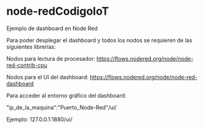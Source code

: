 # node-redCodigoIoT
Ejemplo de dashboard en Node Red

Para poder desplegar el dashboard y todos los nodos se requieren de las siguientes librerías:

Nodos para lectura de procesador:
https://flows.nodered.org/node/node-red-contrib-cpu

Nodos para el UI del dashboard:
https://flows.nodered.org/node/node-red-dashboard

Para acceder al entorno gráfico del dashboard:

"ip_de_la_maquina":"Puerto_Node-Red"/ui/ 

Ejemplo: 127.0.0.1:1880/ui/ 
